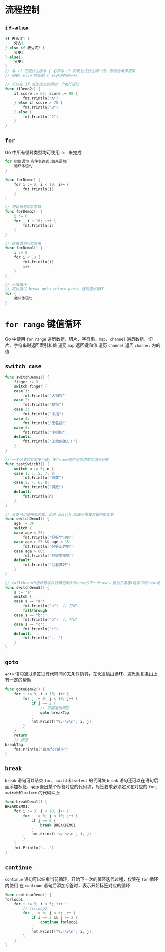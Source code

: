 # 流程控制

## `if-else`

```go
if 表达式1 {
    分支1
} else if 表达式2 {
    分支2
} else{
    分支3
}
// 与 if 匹配的左括号 { 必须与 if 和表达式放在同一行，否则会编译错误
// 同理，else 匹配的 { 也必须在同一行

// 可以在 if 表达式之前添加一个执行语句
func ifDemo2() {
	if score := 65; score >= 90 {
		fmt.Println("A")
	} else if score > 75 {
		fmt.Println("B")
	} else {
		fmt.Println("C")
	}
}
```

## `for`
Go 中所有循环类型均可使用 `for` 来完成
```go
for 初始语句;条件表达式;结束语句{
    循环体语句
}

func forDemo() {
	for i := 0; i < 10; i++ {
		fmt.Println(i)
	}
}

// 初始语句可以忽略
func forDemo2() {
	i := 0
	for ; i < 10; i++ {
		fmt.Println(i)
	}
}

// 结束语句可以忽略
func forDemo3() {
	i := 0
	for i < 10 {
		fmt.Println(i)
		i++
	}
}

// 无限循环
// 可以通过 break goto return panic 强制退出循环
for {
    循环体语句
}
```

# `for range` 键值循环
Go 中使用 `for range` 遍历数组、切片、字符串、`map`、`channel`
遍历数组、切片、字符串时返回索引和值
遍历 `map` 返回键和值
遍历 `channel` 返回 `channel` 内的值


## `switch case`

```go
func switchDemo1() {
	finger := 3
	switch finger {
	case 1:
		fmt.Println("大拇指")
	case 2:
		fmt.Println("食指")
	case 3:
		fmt.Println("中指")
	case 4:
		fmt.Println("无名指")
	case 5:
		fmt.Println("小拇指")
	default:
		fmt.Println("无效的输入！")
	}
}

// 一个分支可以用多个值，多个case值中间使用英文逗号分隔
func testSwitch3() {
	switch n := 7; n {
	case 1, 3, 5, 7, 9:
		fmt.Println("奇数")
	case 2, 4, 6, 8:
		fmt.Println("偶数")
	default:
		fmt.Println(n)
	}
}

// 分支可以使用表达式，此时 switch 后面不需要再跟判断变量
func switchDemo4() {
	age := 30
	switch {
	case age < 25:
		fmt.Println("好好学习吧")
	case age > 25 && age < 35:
		fmt.Println("好好工作吧")
	case age > 60:
		fmt.Println("好好享受吧")
	default:
		fmt.Println("活着真好")
	}
}

// fallthrough语法可以执行满足条件的case的下一个case，是为了兼容C语言中的case设计的
func switchDemo5() {
	s := "a"
	switch {
	case s == "a":
		fmt.Println("a")  // 打印
		fallthrough
	case s == "b":
		fmt.Println("b")  // 打印
	case s == "c":
		fmt.Println("c")
	default:
		fmt.Println("...")
	}
}
```

## `goto`
`goto` 语句通过标签进行代码间的无条件跳转，在快速跳出循环、避免重复退出上有一定的帮助
```go
func gotoDemo2() {
	for i := 0; i < 10; i++ {
		for j := 0; j < 10; j++ {
			if j == 2 {
				// 设置退出标签
				goto breakTag
			}
			fmt.Printf("%v-%v\n", i, j)
		}
	}
	return
	// 标签
breakTag:
	fmt.Println("结束for循环")
}
```

## `break`
`break` 语句可以结束 `for`、`switch`和 `select` 的代码块
`break` 语句还可以在语句后面添加标签，表示退出某个标签对应的代码块，标签要求必须定义在对应的 `for`、`switch`和 `select` 的代码块上
```go
func breakDemo1() {
BREAKDEMO1:
	for i := 0; i < 10; i++ {
		for j := 0; j < 10; j++ {
			if j == 2 {
				break BREAKDEMO1
			}
			fmt.Printf("%v-%v\n", i, j)
		}
	}
	fmt.Println("...")
}
```

## `continue`
`continue` 语句可以结束当前循环，开始下一次的循环迭代过程，仅限在 `for` 循环内使用
在 `continue` 语句后添加标签时，表示开始标签对应的循环
```go
func continueDemo() {
forloop1:
	for i := 0; i < 5; i++ {
		// forloop2:
		for j := 0; j < 5; j++ {
			if i == 2 && j == 2 {
				continue forloop1
			}
			fmt.Printf("%v-%v\n", i, j)
		}
	}
}
```